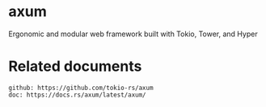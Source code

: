 # axum

Ergonomic and modular web framework built with Tokio, Tower, and Hyper

# Related documents

    github: https://github.com/tokio-rs/axum
    doc: https://docs.rs/axum/latest/axum/

